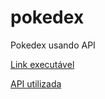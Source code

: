 # pokedex
 
Pokedex usando API

<a href="https://eliabegai.github.io/pokedex-v2/">Link executável</a>


<a href="https://pokeapi.co/">API utilizada</a>
